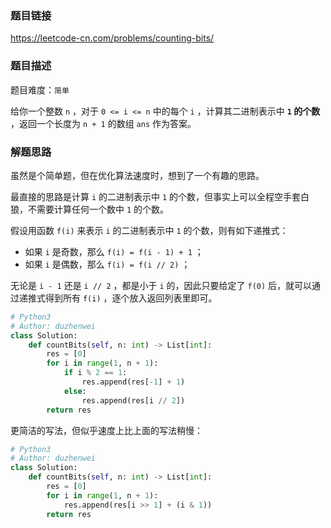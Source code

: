 ### 题目链接
https://leetcode-cn.com/problems/counting-bits/

### 题目描述
题目难度：```简单```

给你一个整数 ```n``` ，对于 ```0 <= i <= n``` 中的每个 ```i``` ，计算其二进制表示中 **```1``` 的个数** ，返回一个长度为 ```n + 1``` 的数组 ```ans``` 作为答案。

### 解题思路
虽然是个简单题，但在优化算法速度时，想到了一个有趣的思路。

最直接的思路是计算 ```i``` 的二进制表示中 ```1``` 的个数，但事实上可以全程空手套白狼，不需要计算任何一个数中 ```1``` 的个数。

假设用函数 ```f(i)``` 来表示 ```i``` 的二进制表示中 ```1``` 的个数，则有如下递推式：

- 如果 ```i``` 是奇数，那么 ```f(i) = f(i - 1) + 1``` ；
- 如果 ```i``` 是偶数，那么 ```f(i) = f(i // 2)``` ；

无论是 ```i - 1``` 还是 ```i // 2``` ，都是小于 ```i``` 的，因此只要给定了 ```f(0)``` 后，就可以通过递推式得到所有 ```f(i)``` ，逐个放入返回列表里即可。 

```python
# Python3
# Author: duzhenwei
class Solution:
    def countBits(self, n: int) -> List[int]:
        res = [0]
        for i in range(1, n + 1):
            if i % 2 == 1:
                res.append(res[-1] + 1)
            else:
                res.append(res[i // 2])
        return res
```

更简洁的写法，但似乎速度上比上面的写法稍慢：
```python
# Python3
# Author: duzhenwei
class Solution:
    def countBits(self, n: int) -> List[int]:
        res = [0]
        for i in range(1, n + 1):
            res.append(res[i >> 1] + (i & 1))
        return res
```